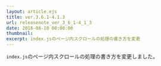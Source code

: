 ```yaml
---
layout: article.ejs
title: ver.3.6.1-4.1.3
url: releasenote_ver_3_6_1-4_1_3
date: 2018-08-10 00:00:00
thumbnail: 
excerpt: index.jsのページ内スクロールの処理の書き方を変更
---
```


`index.js`のページ内スクロールの処理の書き方を変更しました。
